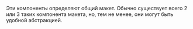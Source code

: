 Эти компоненты определяют общий макет.
Обычно существует всего 2 или 3 таких компонента макета, но, тем не менее, они могут быть удобной абстракцией.